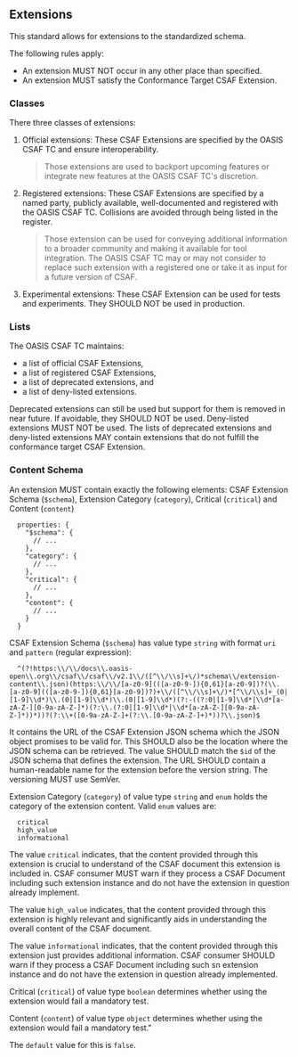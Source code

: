 ## Extensions

This standard allows for extensions to the standardized schema.

The following rules apply:

* An extension MUST NOT occur in any other place than specified.
* An extension MUST satisfy the Conformance Target CSAF Extension.

### Classes

There three classes of extensions:

1. Official extensions: These CSAF Extensions are specified by the OASIS CSAF TC and ensure interoperability.

   > Those extensions are used to backport upcoming features or integrate new features at the OASIS CSAF TC's discretion.

2. Registered extensions: These CSAF Extensions are specified by a named party, publicly available, well-documented and
   registered with the OASIS CSAF TC.
   Collisions are avoided through being listed in the register.

   > Those extension can be used for conveying additional information to a broader community and making it available for tool
   > integration.
   > The OASIS CSAF TC may or may not consider to replace such extension with a registered one or take it as input for a future
   > version of CSAF.

3. Experimental extensions: These CSAF Extension can be used for tests and experiments.
   They SHOULD NOT be used in production.

### Lists

The OASIS CSAF TC maintains:

* a list of official CSAF Extensions,
* a list of registered CSAF Extensions,
* a list of deprecated extensions, and
* a list of deny-listed extensions.

Deprecated extensions can still be used but support for them is removed in near future. If avoidable, they SHOULD NOT be used.
Deny-listed extensions MUST NOT be used.
The lists of deprecated extensions and deny-listed extensions MAY contain extensions that do not fulfill the conformance target CSAF Extension.

### Content Schema

An extension MUST contain exactly the following elements:
CSAF Extension Schema (`$schema`), Extension Category (`category`), Critical (`critical`) and Content (`content`)

```
  properties: {
    "$schema": {
      // ...
    },
    "category": {
      // ...
    },
    "critical": {
      // ...
    },
    "content": {
      // ...
    }
  }
```

CSAF Extension Schema (`$schema`) has value type `string` with format `uri` and `pattern` (regular expression):

```
  ^(?!https:\\/\\/docs\\.oasis-open\\.org\\/csaf\\/csaf\\/v2.1\\/([^\\/\\s]+\/)*schema\\/extension-content\\.json)(https:\\/\\/[a-z0-9](([a-z0-9-]){0,61}[a-z0-9])?(\\.[a-z0-9](([a-z0-9-]){0,61}[a-z0-9])?)+\\/([^\\/\\s]+\/)*[^\\/\\s]+_(0|[1-9]\\d*)\\.(0|[1-9]\\d*)\\.(0|[1-9]\\d*)(?:-((?:0|[1-9]\\d*|\\d*[a-zA-Z-][0-9a-zA-Z-]*)(?:\\.(?:0|[1-9]\\d*|\\d*[a-zA-Z-][0-9a-zA-Z-]*))*))?(?:\\+([0-9a-zA-Z-]+(?:\\.[0-9a-zA-Z-]+)*))?\\.json)$
```

It contains the URL of the CSAF Extension JSON schema which the JSON object promises to be valid for.
This SHOULD also be the location where the JSON schema can be retrieved.
The value SHOULD match the `$id` of the JSON schema that defines the extension.
The URL SHOULD contain a human-readable name for the extension before the version string.
The versioning MUST use SemVer.

Extension Category (`category`) of value type `string` and `enum` holds the category of the extension content.
Valid `enum` values are:

```
  critical
  high_value
  informational
```

The value `critical` indicates, that the content provided through this extension is crucial to understand of the CSAF document this extension is included in.
CSAF consumer MUST warn if they process a CSAF Document including such extension instance and do not have the extension in question already implement.

The value `high_value` indicates, that the content provided through this extension is highly relevant and significantly aids in understanding the
overall content of the CSAF document.

The value `informational` indicates, that the content provided through this extension just provides additional information.
CSAF consumer SHOULD warn if they process a CSAF Document including such sn extension instance and do not have the extension in
question already implemented.

Critical (`critical`) of value type `boolean` determines whether using the extension would fail a mandatory test.

Content (`content`) of value type `object` determines whether using the extension would fail a mandatory test."

The `default` value for this is `false`.

